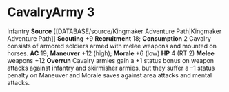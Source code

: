 ﻿---
ac: '19'
hp: '4'
id: '2'
level: '3'
name: Cavalry
rarity: Common
rus_type_level: null
source: '[[DATABASE/source/Kingmaker Adventure Path|Kingmaker Adventure Path]]'
trait:
- '[[DATABASE/trait/Infantry|Infantry]]'
type: Warfare Army

---
# Cavalry<span class="item-type">Army 3</span>

<span class="item-trait">Infantry</span>
**Source** [[DATABASE/source/Kingmaker Adventure Path|Kingmaker Adventure Path]]
**Scouting** +9
**Recruitment** 18; **Consumption** 2
Cavalry consists of armored soldiers armed with melee weapons and mounted on horses.
**AC** 19; **Maneuver** +12 (high); **Morale** +6 (low)
**HP** 4 (RT 2)
**Melee** weapons +12
**Overrun** Cavalry armies gain a +1 status bonus on weapon attacks against infantry and skirmisher armies, but they suffer a –1 status penalty on Maneuver and Morale saves against area attacks and mental attacks.